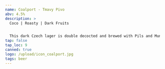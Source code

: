 ```yaml
---
name: Coalport - Tmavy Pivo
abv: 4.5%
description: >
  Coco | Roasty | Dark Fruits


  This dark Czech lager is double decocted and brewed with Pils and Munich malts and a touch of roasted malts. It tastes rich coco and has notes of dark fruits. It is delicious and beautiful.
tap: false
tap_loc: 9
canned: true
logo: /upload/icon_coalport.jpg
tags: beer
---
```

